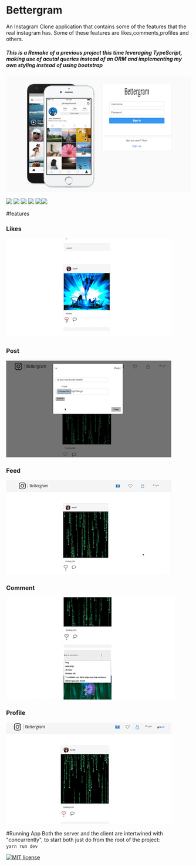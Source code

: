 # Bettergram

An Instagram Clone application that contains some of the features that the real instagram has. Some of these features are likes,comments,profiles and others.

##### This is a Remake of a previous project this time leveraging TypeScript, making use of acutal queries instead of an ORM and implementing my own styling instead of using bootstrap


![](public/BGhomepage.png)


![](https://img.shields.io/badge/technology-node-green) ![](https://img.shields.io/badge/technology-aws--S3-orange) ![](https://img.shields.io/badge/technology-postgreSQL-blue) ![](https://img.shields.io/badge/technology-react-darkgreen) ![](https://img.shields.io/badge/technology-postgreSQL-lightblue)![](https://img.shields.io/badge/technology-Typescript-darkblue)

#features

### Likes
![Likes](public/like.gif)
### Post 
![Post](public/post.gif)
### Feed
![Feed](public/feed.gif)
### Comment
![comment](public/comment.gif)
### Profile
![Profile](public/profile.gif)

#Running App
Both the server and the client are intertwined with "concurrently", to start both just do from the root of the project:  
`yarn run dev`

[![MIT license](http://img.shields.io/badge/license-MIT-brightgreen.svg)](http://opensource.org/licenses/MIT)


